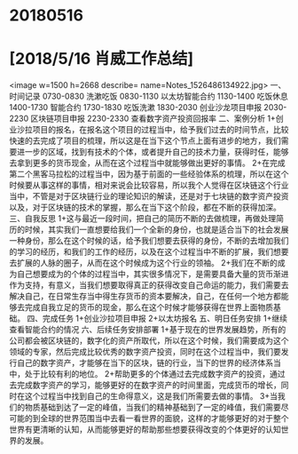 # 20180516

# [2018/5/16 肖威工作总结]
<image w=1500 h=2668 describe= name=Notes_1526486134922.jpg>
一、时间记录
0730-0830 洗漱吃饭
0830-1130 以太坊智能合约
1130-1400 吃饭休息
1400-1730 智能合约
1730-1830 吃饭洗漱
1830-2030 创业沙龙项目申报
2030-2230 区块链项目申报
2230-2330 查看数字资产投资回报率
二、案例分析
1+创业沙拉项目的报名，在报名这个项目的过程当中，给予我们过去的时间节点，比较快速的去完成了项目的梳理，所以这是在当下这个节点上面有进步的地方，我们需要进一步的区域，找到有技术的个体，或者提升自己的技术力量，获得时任，能够去拿到更多的货币现金，从而在这个过程当中就能够做出更好的事情。
2+在完成第二个黑客马拉松的过程当中，因为基于前面的一些经验体系的梳理，所以在这个时候要从事这样的事情，相对来说会比较容易，所以我个人觉得在区块链这个行业当中，不管是对于区块链行业的理论知识的解读，还是对于七块链的数字资产投资以及，对于区块链的技术的掌握，那么在当下这个阶段，都在不断的获得加深。
三、自我反思
1+这与最近一段时间，把自己的简历不断的去做梳理，再做处理简历的时候，其实我们一直想要给我们一个全新的身份，也就是适合当下的社会发展一种身份，那么在这个时候的话，给予我们想要去获得的身份，不断的去增加我们的学习的经历，和我们的工作的经历，以及在这个过程当中不断的扩展，我们想要去扩展的人脉的圈子，从而在这个时候成为这个行业的领袖。
2+我们在不断的成为自己想要成为的个体的过程当中，其实很多情况下，是需要具备大量的货币渐进作为支持，有意义，当我们想要取得真正的获得改变自己命运的能力，我们需要去解决自己，在日常生存当中得生存货币的资本要解决，自己，在任何一个地方都能够去完成自我立足的货币的现金，那么在这个时候才能够获得在世界上面物质基础。
四、完成任务
1+创业沙拉项目申报
2+以太坊报名
五、明日任务安排
1+继续查看智能合约的情况
六、后续任务安排部署
1+基于现在的世界发展趋势，所有的公司都会被区块链的，数字化的资产所取代，所以在这个时候，我们需要成为这个领域的专家，然后完成比较优秀的数字资产投资，同时在这个过程当中，我们要发行自己的数字资产，才能够在当下的区块，链的行业，当下的世界的经济体系当中，处于比较有利的地位。
2+帮助更多的个体通过去完成数字资产的投资，通过去完成数字资产的学习，能够更好的在数字资产的时间里面，完成货币的增长，同时在这个过程当中找到自己的生命得意义，这是我们所需要去做的事情。
3+当我们的物质基础到达了一定的峰值，当我们的精神基础到了一定的峰值，我们需要尽可能的到全球的世界范围当中去看一看世界的面貌，这样的才能够更好的对于整个世界有更清晰的认知，从而能够更好的帮助那些想要获得改变的个体更好的认知世界的发展。
